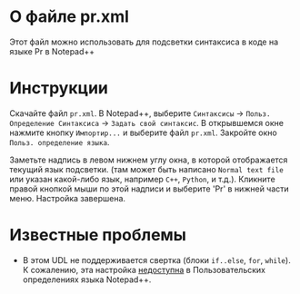# О файле pr.xml
Этот файл можно использовать для подсветки синтаксиса в коде на языке Pr в Notepad++

# Инструкции
Скачайте файл `pr.xml`.
В Notepad++, выберите `Синтаксисы` -> `Польз. Определение Синтаксиса` -> `Задать свой синтаксис`. 
В открывшемся окне нажмите кнопку `Импортир...` и выберите файл `pr.xml`.
Закройте окно `Польз. определение языка`.

Заметьте надпись в левом нижнем углу окна, в которой отображается текущий язык подсветки.
(там может быть написано `Normal text file` или указан какой-либо язык, например `C++`, `Python`, и т.д.).
Кликните правой кнопкой мыши по этой надписи и выберите 'Pr' в нижней части меню. Настройка завершена.

# Известные проблемы
* В этом UDL не поддерживается свертка (блоки `if..else`, `for`, `while`). К сожалению, эта настройка
[недоступна](https://stackoverflow.com/questions/7246004/configure-notepad-to-use-indentation-based-code-folding) 
в Пользовательских определениях языка Notepad++.
